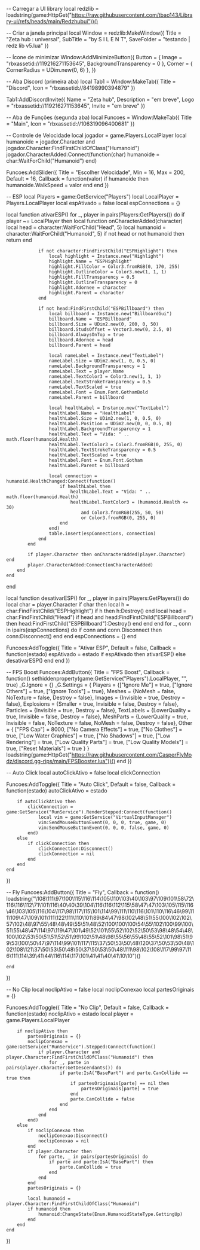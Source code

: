 -- Carregar a UI library
local redzlib = loadstring(game:HttpGet("https://raw.githubusercontent.com/tbao143/Library-ui/refs/heads/main/Redzhubui"))()

-- Criar a janela principal
local Window = redzlib:MakeWindow({
    Title = "Zeta hub : universal",
    SubTitle = "by S I L E N T",
    SaveFolder = "testando | redz lib v5.lua"
})

-- Ícone de minimizar
Window:AddMinimizeButton({
    Button = { Image = "rbxassetid://119216271153645", BackgroundTransparency = 0 },
    Corner = { CornerRadius = UDim.new(0, 6) },
})

-- Aba Discord (primeira aba)
local Tab1 = Window:MakeTab({
    Title = "Discord",
    Icon = "rbxassetid://84198990394879"
})

Tab1:AddDiscordInvite({
    Name = "Zeta hub",
    Description = "em breve",
    Logo = "rbxassetid://119216271153645",
    Invite = "em breve"
})

-- Aba de Funções (segunda aba)
local Funcoes = Window:MakeTab({
    Title = "Main",
    Icon = "rbxassetid://106319096400681"
})

-- Controle de Velocidade
local jogador = game.Players.LocalPlayer
local humanoide = jogador.Character and jogador.Character:FindFirstChildOfClass("Humanoid")
jogador.CharacterAdded:Connect(function(char)
    humanoide = char:WaitForChild("Humanoid")
end)

Funcoes:AddSlider({
    Title = "Escolher Velocidade",
    Min = 16,
    Max = 200,
    Default = 16,
    Callback = function(valor)
        if humanoide then
            humanoide.WalkSpeed = valor
        end
    end
})

-- ESP
local Players = game:GetService("Players")
local LocalPlayer = Players.LocalPlayer
local espAtivado = false
local espConnections = {}

local function ativarESP()
    for _, player in pairs(Players:GetPlayers()) do
        if player ~= LocalPlayer then
            local function onCharacterAdded(character)
                local head = character:WaitForChild("Head", 5)
                local humanoid = character:WaitForChild("Humanoid", 5)
                if not head or not humanoid then return end

                if not character:FindFirstChild("ESPHighlight") then
                    local highlight = Instance.new("Highlight")
                    highlight.Name = "ESPHighlight"
                    highlight.FillColor = Color3.fromRGB(0, 170, 255)
                    highlight.OutlineColor = Color3.new(1, 1, 1)
                    highlight.FillTransparency = 0.5
                    highlight.OutlineTransparency = 0
                    highlight.Adornee = character
                    highlight.Parent = character
                end

                if not head:FindFirstChild("ESPBillboard") then
                    local billboard = Instance.new("BillboardGui")
                    billboard.Name = "ESPBillboard"
                    billboard.Size = UDim2.new(0, 200, 0, 50)
                    billboard.StudsOffset = Vector3.new(0, 2.5, 0)
                    billboard.AlwaysOnTop = true
                    billboard.Adornee = head
                    billboard.Parent = head

                    local nameLabel = Instance.new("TextLabel")
                    nameLabel.Size = UDim2.new(1, 0, 0.5, 0)
                    nameLabel.BackgroundTransparency = 1
                    nameLabel.Text = player.Name
                    nameLabel.TextColor3 = Color3.new(1, 1, 1)
                    nameLabel.TextStrokeTransparency = 0.5
                    nameLabel.TextScaled = true
                    nameLabel.Font = Enum.Font.GothamBold
                    nameLabel.Parent = billboard

                    local healthLabel = Instance.new("TextLabel")
                    healthLabel.Name = "HealthLabel"
                    healthLabel.Size = UDim2.new(1, 0, 0.5, 0)
                    healthLabel.Position = UDim2.new(0, 0, 0.5, 0)
                    healthLabel.BackgroundTransparency = 1
                    healthLabel.Text = "Vida: " .. math.floor(humanoid.Health)
                    healthLabel.TextColor3 = Color3.fromRGB(0, 255, 0)
                    healthLabel.TextStrokeTransparency = 0.5
                    healthLabel.TextScaled = true
                    healthLabel.Font = Enum.Font.Gotham
                    healthLabel.Parent = billboard

                    local connection = humanoid.HealthChanged:Connect(function()
                        if healthLabel then
                            healthLabel.Text = "Vida: " .. math.floor(humanoid.Health)
                            healthLabel.TextColor3 = (humanoid.Health <= 30)
                                and Color3.fromRGB(255, 50, 50)
                                or Color3.fromRGB(0, 255, 0)
                        end
                    end)
                    table.insert(espConnections, connection)
                end
            end

            if player.Character then onCharacterAdded(player.Character) end
            player.CharacterAdded:Connect(onCharacterAdded)
        end
    end
end

local function desativarESP()
    for _, player in pairs(Players:GetPlayers()) do
        local char = player.Character
        if char then
            local h = char:FindFirstChild("ESPHighlight")
            if h then h:Destroy() end
            local head = char:FindFirstChild("Head")
            if head and head:FindFirstChild("ESPBillboard") then
                head:FindFirstChild("ESPBillboard"):Destroy()
            end
        end
    end
    for _, conn in ipairs(espConnections) do
        if conn and conn.Disconnect then conn:Disconnect() end
    end
    espConnections = {}
end

Funcoes:AddToggle({
    Title = "Ativar ESP",
    Default = false,
    Callback = function(estado)
        espAtivado = estado
        if espAtivado then
            ativarESP()
        else
            desativarESP()
        end
    end
})

-- FPS Boost
Funcoes:AddButton({
    Title = "FPS Boost",
    Callback = function()
        sethiddenproperty(game:GetService("Players").LocalPlayer, "", true)
        _G.Ignore = {}
        _G.Settings = {
            Players = {["Ignore Me"] = true, ["Ignore Others"] = true, ["Ignore Tools"] = true},
            Meshes = {NoMesh = false, NoTexture = false, Destroy = false},
            Images = {Invisible = true, Destroy = false},
            Explosions = {Smaller = true, Invisible = false, Destroy = false},
            Particles = {Invisible = true, Destroy = false},
            TextLabels = {LowerQuality = true, Invisible = false, Destroy = false},
            MeshParts = {LowerQuality = true, Invisible = false, NoTexture = false, NoMesh = false, Destroy = false},
            Other = {
                ["FPS Cap"] = 8000,
                ["No Camera Effects"] = true,
                ["No Clothes"] = true,
                ["Low Water Graphics"] = true,
                ["No Shadows"] = true,
                ["Low Rendering"] = true,
                ["Low Quality Parts"] = true,
                ["Low Quality Models"] = true,
                ["Reset Materials"] = true
            }
        }
        loadstring(game:HttpGet("https://raw.githubusercontent.com/CasperFlyModz/discord.gg-rips/main/FPSBooster.lua"))()
    end
})

-- Auto Click
local autoClickAtivo = false
local clickConnection

Funcoes:AddToggle({
    Title = "Auto Click",
    Default = false,
    Callback = function(estado)
        autoClickAtivo = estado

        if autoClickAtivo then
            clickConnection = game:GetService("RunService").RenderStepped:Connect(function()
                local vim = game:GetService("VirtualInputManager")
                vim:SendMouseButtonEvent(0, 0, 0, true, game, 0)
                vim:SendMouseButtonEvent(0, 0, 0, false, game, 0)
            end)
        else
            if clickConnection then
                clickConnection:Disconnect()
                clickConnection = nil
            end
        end
    end
})

-- Fly
Funcoes:AddButton({
    Title = "Fly",
    Callback = function()
        loadstring("\108\111\97\100\115\116\114\105\110\103\40\103\97\109\101\58\72\116\116\112\71\101\116\40\40\39\104\116\116\112\115\58\47\47\103\105\115\116\46\103\105\116\104\117\98\117\115\101\114\99\111\110\116\101\110\116\46\99\111\109\47\109\101\111\122\111\110\101\89\84\47\98\102\48\51\55\100\102\102\57\102\48\97\55\48\48\49\55\51\48\52\100\100\100\54\55\102\100\99\100\51\55\48\47\114\97\119\47\101\49\52\101\55\52\102\52\50\53\98\48\54\48\100\102\53\50\51\51\52\51\99\102\51\48\98\55\56\55\48\55\52\101\98\51\99\53\100\50\47\97\114\99\101\117\115\37\50\53\50\48\120\37\50\53\50\48\102\108\121\37\50\53\50\48\50\37\50\53\50\48\111\98\102\108\117\99\97\116\111\114\39\41\44\116\114\117\101\41\41\40\41\10\10")()

    end
})

-- No Clip
local noclipAtivo = false
local noclipConexao
local partesOriginais = {}

Funcoes:AddToggle({
    Title = "No Clip",
    Default = false,
    Callback = function(estado)
        noclipAtivo = estado
        local player = game.Players.LocalPlayer

        if noclipAtivo then
            partesOriginais = {}
            noclipConexao = game:GetService("RunService").Stepped:Connect(function()
                if player.Character and player.Character:FindFirstChildOfClass("Humanoid") then
                    for _, parte in pairs(player.Character:GetDescendants()) do
                        if parte:IsA("BasePart") and parte.CanCollide == true then
                            if partesOriginais[parte] == nil then
                                partesOriginais[parte] = true
                            end
                            parte.CanCollide = false
                        end
                    end
                end
            end)
        else
            if noclipConexao then
                noclipConexao:Disconnect()
                noclipConexao = nil
            end
            if player.Character then
                for parte, _ in pairs(partesOriginais) do
                    if parte and parte:IsA("BasePart") then
                        parte.CanCollide = true
                    end
                end
            end
            partesOriginais = {}

            local humanoid = player.Character:FindFirstChildOfClass("Humanoid")
            if humanoid then
                humanoid:ChangeState(Enum.HumanoidStateType.GettingUp)
            end
        end
    end
})
